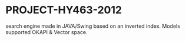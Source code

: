 # PROJECT-HY463-2012
search engine made in JAVA/Swing based on an inverted index. Models supported OKAPI &amp; Vector space.
